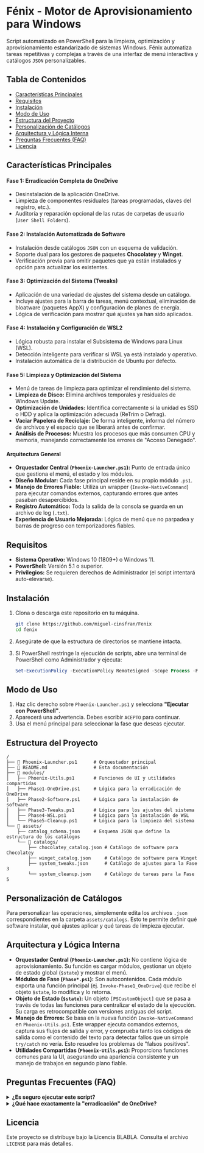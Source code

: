 # Fénix - Motor de Aprovisionamiento para Windows

Script automatizado en PowerShell para la limpieza, optimización y aprovisionamiento estandarizado de sistemas Windows. Fénix automatiza tareas repetitivas y complejas a través de una interfaz de menú interactiva y catálogos `JSON` personalizables.

## Tabla de Contenidos

- [Características Principales](#características-principales)
- [Requisitos](#requisitos)
- [Instalación](#instalación)
- [Modo de Uso](#modo-de-uso)
- [Estructura del Proyecto](#estructura-del-proyecto)
- [Personalización de Catálogos](#personalización-de-catálogos)
- [Arquitectura y Lógica Interna](#arquitectura-y-lógica-interna)
- [Preguntas Frecuentes (FAQ)](#preguntas-frecuentes-faq)
- [Licencia](#licencia)

## Características Principales

#### Fase 1: Erradicación Completa de OneDrive
- Desinstalación de la aplicación OneDrive.
- Limpieza de componentes residuales (tareas programadas, claves del registro, etc.).
- Auditoría y reparación opcional de las rutas de carpetas de usuario (`User Shell Folders`).

#### Fase 2: Instalación Automatizada de Software
- Instalación desde catálogos `JSON` con un esquema de validación.
- Soporte dual para los gestores de paquetes **Chocolatey** y **Winget**.
- Verificación previa para omitir paquetes que ya están instalados y opción para actualizar los existentes.

#### Fase 3: Optimización del Sistema (Tweaks)
- Aplicación de una variedad de ajustes del sistema desde un catálogo.
- Incluye ajustes para la barra de tareas, menú contextual, eliminación de bloatware (paquetes AppX) y configuración de planes de energía.
- Lógica de verificación para mostrar qué ajustes ya han sido aplicados.

#### Fase 4: Instalación y Configuración de WSL2
- Lógica robusta para instalar el Subsistema de Windows para Linux (WSL).
- Detección inteligente para verificar si WSL ya está instalado y operativo.
- Instalación automática de la distribución de Ubuntu por defecto.

#### Fase 5: Limpieza y Optimización del Sistema
- Menú de tareas de limpieza para optimizar el rendimiento del sistema.
- **Limpieza de Disco:** Elimina archivos temporales y residuales de Windows Update.
- **Optimización de Unidades:** Identifica correctamente si la unidad es SSD o HDD y aplica la optimización adecuada (ReTrim o Defrag).
- **Vaciar Papelera de Reciclaje:** De forma inteligente, informa del número de archivos y el espacio que se liberará antes de confirmar.
- **Análisis de Procesos:** Muestra los procesos que más consumen CPU y memoria, manejando correctamente los errores de "Acceso Denegado".

#### Arquitectura General
- **Orquestador Central (`Phoenix-Launcher.ps1`):** Punto de entrada único que gestiona el menú, el estado y los módulos.
- **Diseño Modular:** Cada fase principal reside en su propio módulo `.ps1`.
- **Manejo de Errores Fiable:** Utiliza un wrapper (`Invoke-NativeCommand`) para ejecutar comandos externos, capturando errores que antes pasaban desapercibidos.
- **Registro Automático:** Toda la salida de la consola se guarda en un archivo de log (`.txt`).
- **Experiencia de Usuario Mejorada:** Lógica de menú que no parpadea y barras de progreso con temporizadores fiables.

## Requisitos

- **Sistema Operativo:** Windows 10 (1809+) o Windows 11.
- **PowerShell:** Versión 5.1 o superior.
- **Privilegios:** Se requieren derechos de Administrador (el script intentará auto-elevarse).

## Instalación

1.  Clona o descarga este repositorio en tu máquina.
    ```bash
    git clone https://github.com/miguel-cinsfran/Fenix
    cd fenix
    ```

2.  Asegúrate de que la estructura de directorios se mantiene intacta.
3.  Si PowerShell restringe la ejecución de scripts, abre una terminal de PowerShell como Administrador y ejecuta:
    ```powershell
    Set-ExecutionPolicy -ExecutionPolicy RemoteSigned -Scope Process -Force
    ```

## Modo de Uso

1.  Haz clic derecho sobre `Phoenix-Launcher.ps1` y selecciona **"Ejecutar con PowerShell"**.
2.  Aparecerá una advertencia. Debes escribir `ACEPTO` para continuar.
3.  Usa el menú principal para seleccionar la fase que deseas ejecutar.

## Estructura del Proyecto

```text
/
├── 📄 Phoenix-Launcher.ps1      # Orquestador principal
├── 📄 README.md                 # Esta documentación
├── 📂 modules/
│   ├── Phoenix-Utils.ps1       # Funciones de UI y utilidades compartidas
│   ├── Phase1-OneDrive.ps1     # Lógica para la erradicación de OneDrive
│   ├── Phase2-Software.ps1     # Lógica para la instalación de software
│   ├── Phase3-Tweaks.ps1       # Lógica para los ajustes del sistema
│   ├── Phase4-WSL.ps1          # Lógica para la instalación de WSL
│   └── Phase5-Cleanup.ps1      # Lógica para la limpieza del sistema
└── 📂 assets/
    ├── catalog_schema.json     # Esquema JSON que define la estructura de los catálogos
    └── 📂 catalogs/
        ├── chocolatey_catalog.json # Catálogo de software para Chocolatey
        ├── winget_catalog.json     # Catálogo de software para Winget
        ├── system_tweaks.json      # Catálogo de ajustes para la Fase 3
        └── system_cleanup.json     # Catálogo de tareas para la Fase 5
```

## Personalización de Catálogos

Para personalizar las operaciones, simplemente edita los archivos `.json` correspondientes en la carpeta `assets/catalogs`. Esto te permite definir qué software instalar, qué ajustes aplicar y qué tareas de limpieza ejecutar.

## Arquitectura y Lógica Interna

-   **Orquestador Central (`Phoenix-Launcher.ps1`):** No contiene lógica de aprovisionamiento. Su función es cargar módulos, gestionar un objeto de estado global (`$state`) y mostrar el menú.
-   **Módulos de Fase (`Phase*.ps1`):** Son autocontenidos. Cada módulo exporta una función principal (ej. `Invoke-Phase1_OneDrive`) que recibe el objeto `$state`, lo modifica y lo retorna.
-   **Objeto de Estado (`$state`):** Un objeto `[PSCustomObject]` que se pasa a través de todas las funciones para centralizar el estado de la ejecución. Su carga es retrocompatible con versiones antiguas del script.
-   **Manejo de Errores:** Se basa en la nueva función `Invoke-NativeCommand` en `Phoenix-Utils.ps1`. Este wrapper ejecuta comandos externos, captura sus flujos de salida y error, y comprueba tanto los códigos de salida como el contenido del texto para detectar fallos que un simple `try/catch` no vería. Esto resuelve los problemas de "falsos positivos".
-   **Utilidades Compartidas (`Phoenix-Utils.ps1`):** Proporciona funciones comunes para la UI, asegurando una apariencia consistente y un manejo de trabajos en segundo plano fiable.

## Preguntas Frecuentes (FAQ)

<details>
<summary><strong>¿Es seguro ejecutar este script?</strong></summary>

El script está diseñado para ser seguro, pero realiza cambios importantes. Incluye varias salvaguardas:
- Requiere consentimiento explícito escribiendo "ACEPTO".
- Aísla la lógica en módulos para reducir el riesgo de efectos secundarios.
- Genera un log completo de cada operación.
- Utiliza un manejo de errores robusto para detenerse si algo sale mal.
</details>

<details>
<summary><strong>¿Qué hace exactamente la "erradicación" de OneDrive?</strong></summary>

Es más que una simple desinstalación. El proceso incluye: detener el proceso, ejecutar los desinstaladores oficiales, eliminar tareas programadas, limpiar claves del registro y, finalmente, auditar (y opcionalmente reparar) las rutas de las carpetas personales del usuario.
</details>

## Licencia

Este proyecto se distribuye bajo la Licencia BLABLA. Consulta el archivo `LICENSE` para más detalles.